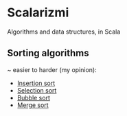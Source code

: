 # Scalarizmi
Algorithms and data structures, in Scala


## Sorting algorithms

~ easier to harder (my opinion):

- [Insertion sort](https://github.com/sake92/Scalarizmi/blob/master/src/main/scala/ba/sake/scalarizmi/sorting/SelectionSort.scala)
- [Selection sort](https://github.com/sake92/Scalarizmi/blob/master/src/main/scala/ba/sake/scalarizmi/sorting/InsertionSort.scala)
- [Bubble sort](https://github.com/sake92/Scalarizmi/blob/master/src/main/scala/ba/sake/scalarizmi/sorting/BubbleSort.scala)
- [Merge sort](https://github.com/sake92/Scalarizmi/blob/master/src/main/scala/ba/sake/scalarizmi/sorting/MergeSort.scala)
